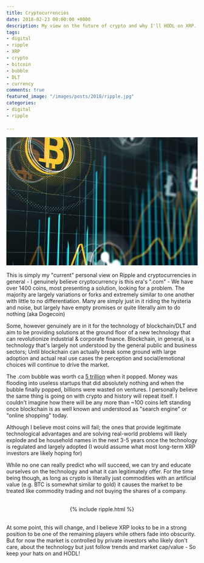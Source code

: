 ```yaml
---
title: Cryptocurrencies
date: 2018-02-23 00:00:00 +0000
description: My view on the future of crypto and why I'll HODL on XRP.
tags:
- digital
- ripple
- XRP
- crypto
- bitcoin
- bubble
- DLT
- currency
comments: true
featured_image: "/images/posts/2018/ripple.jpg"
categories:
- digital
- ripple

---
```

![](/images/posts/2018/ripple.jpg)

This is simply my "current" personal view on Ripple and cryptocurrencies in general - I genuinely believe cryptocurrency is this era's ".com" - We have over 1400 coins, most presenting a solution, looking for a problem. The majority are largely variations or forks and extremely similar to one another with little to no differentiation. Many are simply just in it riding the hysteria and noise, but largely have empty promises or quite literally aim to do nothing (aka Dogecoin) 

Some, however genuinely are in it for the technology of blockchain/DLT and aim to be providing solutions at the ground floor of a new technology that can revolutionize industrial & corporate finance. Blockchain, in general, is a technology that's largely not understood by the general public and business sectors; Until blockchain can actually break some ground with large adoption and actual real use cases the perception and social/emotional choices will continue to drive the market. 

The .com bubble was worth ca [5 trillion](http://ac360.blogs.cnn.com/2009/11/24/the-dot-com-bubble-how-to-lose-5-trillion/) when it popped. Money was flooding into useless startups that did absolutely nothing and when the bubble finally popped, billions were wasted on ventures. I personally believe the same thing is going on with crypto and history will repeat itself. I couldn't imagine how there will be any more than ~100 coins left standing once blockchain is as well known and understood as "search engine" or "online shopping" today.

Although I believe most coins will fail; the ones that provide legitimate technological advantages and are solving real-world problems will likely explode and be household names in the next 3-5 years once the technology is regulated and largely adopted (I would assume what most long-term XRP investors are likely hoping for) 

While no one can really predict who will succeed, we can try and educate ourselves on the technology and what it can legitimately offer. For the time being though, as long as crypto is literally just commodities with an artificial value (e.g. BTC is somewhat similar to gold) it causes the market to be treated like commodity trading and not buying the shares of a company.

<br>
<center>{% include ripple.html %}</center>
<br>

At some point, this will change, and I believe XRP looks to be in a strong position to be one of the remaining players while others fade into obscurity. But for now the market is controlled by private investors who likely don't care, about the technology but just follow trends and market cap/value - So keep your hats on and HODL!